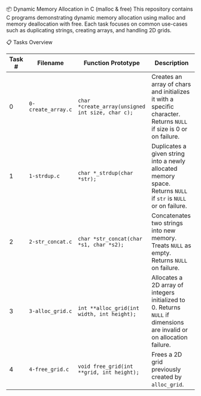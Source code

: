 📦 Dynamic Memory Allocation in C (malloc & free)
This repository contains C programs demonstrating dynamic memory allocation using malloc and memory deallocation with free. Each task focuses on common use-cases such as duplicating strings, creating arrays, and handling 2D grids.

📋 Tasks Overview

| Task # | Filename           | Function Prototype                               | Description                                                                                                           |
| ------ | ------------------ | ------------------------------------------------ | --------------------------------------------------------------------------------------------------------------------- |
| 0      | `0-create_array.c` | `char *create_array(unsigned int size, char c);` | Creates an array of chars and initializes it with a specific character. Returns `NULL` if size is 0 or on failure.    |
| 1      | `1-strdup.c`       | `char *_strdup(char *str);`                      | Duplicates a given string into a newly allocated memory space. Returns `NULL` if `str` is `NULL` or on failure.       |
| 2      | `2-str_concat.c`   | `char *str_concat(char *s1, char *s2);`          | Concatenates two strings into new memory. Treats `NULL` as empty. Returns `NULL` on failure.                          |
| 3      | `3-alloc_grid.c`   | `int **alloc_grid(int width, int height);`       | Allocates a 2D array of integers initialized to 0. Returns `NULL` if dimensions are invalid or on allocation failure. |
| 4      | `4-free_grid.c`    | `void free_grid(int **grid, int height);`        | Frees a 2D grid previously created by `alloc_grid`.                                                                   |
